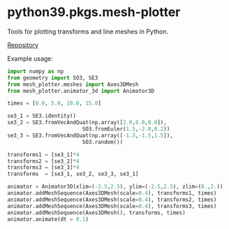 # python39.pkgs.mesh-plotter

Tools for plotting transforms and line meshes in Python.

[Repository](https://github.com/goromal/mesh-plotter)

Example usage:

```python
import numpy as np
from geometry import SO3, SE3
from mesh_plotter.meshes import Axes3DMesh
from mesh_plotter.animator_3d import Animator3D

times = [0.0, 5.0, 10.0, 15.0]

se3_1 = SE3.identity()
se3_2 = SE3.fromVecAndQuat(np.array([2.0,0.0,0.0]),
                        SO3.fromEuler(1.5,-2.0,0.2))
se3_3 = SE3.fromVecAndQuat(np.array([-1.5,-1.5,1.5]),
                        SO3.random())

transforms1 = [se3_1]*4
transforms2 = [se3_2]*4
transforms3 = [se3_3]*4
transforms  = [se3_1, se3_2, se3_3, se3_1]

animator = Animator3D(xlim=(-2.5,2.5), ylim=(-2.5,2.5), zlim=(0.,2.))
animator.addMeshSequence(Axes3DMesh(scale=0.4), transforms1, times)
animator.addMeshSequence(Axes3DMesh(scale=0.4), transforms2, times)
animator.addMeshSequence(Axes3DMesh(scale=0.4), transforms3, times)
animator.addMeshSequence(Axes3DMesh(), transforms, times)
animator.animate(dt = 0.1)
```


